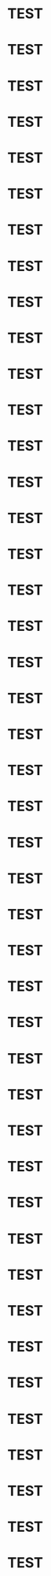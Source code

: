 # TEST
# TEST
# TEST
# TEST
# TEST
# TEST
# TEST
# TEST
# TEST
# TEST
# TEST
# TEST
# TEST
# TEST
# TEST
# TEST
# TEST
# TEST
# TEST
# TEST
# TEST
# TEST
# TEST
# TEST
# TEST
# TEST
# TEST
# TEST
# TEST
# TEST
# TEST
# TEST
# TEST
# TEST
# TEST
# TEST
# TEST
# TEST
# TEST
# TEST
# TEST
# TEST
# TEST
# TEST
